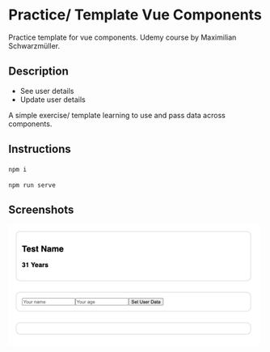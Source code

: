 # Practice/ Template Vue Components

Practice template for vue components. Udemy course by Maximilian Schwarzmüller. 

## Description

* See user details
* Update user details

A simple exercise/ template learning to use and pass data across components. 


## Instructions

``npm i``

``npm run serve``


## Screenshots

<img src="images/template.png" width="500">

